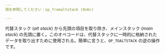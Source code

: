 ```yaml
---
項を参照してください：op_fromaltstack (0x6c)

---
```

代替スタック (*alt stack*) から先頭の項目を取り除き、メインスタック (*main stack*) の先頭に置く。このオペコードは、代替スタックに一時的に格納されたデータを取り出すために使用される。簡単に言うと、`OP_TOALTSTACK` の逆の操作です。